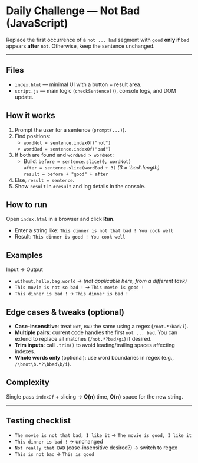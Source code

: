 # Daily Challenge — Not Bad (JavaScript)

Replace the first occurrence of a `not ... bad` segment with `good` **only if** `bad` appears **after** `not`. Otherwise, keep the sentence unchanged.

---

## Files
- `index.html` — minimal UI with a button + result area.
- `script.js` — main logic (`checkSentence()`), console logs, and DOM update.

## How it works
1. Prompt the user for a sentence (`prompt(...)`).
2. Find positions:
   - `wordNot = sentence.indexOf("not")`
   - `wordBad = sentence.indexOf("bad")`
3. If both are found and `wordBad > wordNot`:
   - Build: `before = sentence.slice(0, wordNot)`  
     `after = sentence.slice(wordBad + 3)`  *(3 = 'bad'.length)*  
     `result = before + "good" + after`
4. Else, `result = sentence`.
5. Show `result` in `#result` and log details in the console.

## How to run
Open `index.html` in a browser and click **Run**.  
- Enter a string like: `This dinner is not that bad ! You cook well`  
- Result: `This dinner is good ! You cook well`

## Examples
Input → Output
- `without,hello,bag,world` → *(not applicable here, from a different task)*
- `This movie is not so bad !` → `This movie is good !`
- `This dinner is bad !` → `This dinner is bad !`

## Edge cases & tweaks (optional)
- **Case-insensitive**: treat `Not`, `BAD` the same using a regex (`/not.*?bad/i`).  
- **Multiple pairs**: current code handles the first `not ... bad`. You can extend to replace all matches (`/not.*?bad/gi`) if desired.
- **Trim inputs**: call `.trim()` to avoid leading/trailing spaces affecting indexes.
- **Whole words only** (optional): use word boundaries in regex (e.g., `/\bnot\b.*?\bbad\b/i`).

## Complexity
Single pass `indexOf` + slicing → **O(n)** time, **O(n)** space for the new string.

---

## Testing checklist
- `The movie is not that bad, I like it` → `The movie is good, I like it`
- `This dinner is bad !` → unchanged
- `Not really that BAD` (case-insensitive desired?) → switch to regex
- `This is not bad` → `This is good`

